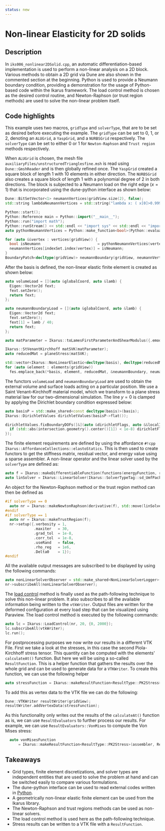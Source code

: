 ```yaml
---
status: new
---
```


# Non-linear Elasticity for 2D solids

## Description

In `iks006_nonlinear2DSolid.cpp`, an automatic differentiation-based implementation is used to perform a non-linear analysis on a 2D block.
Various methods to obtain a 2D grid via Dune are also shown in the commented section at
the beginning. Python is used to provide a Neumann boundary condition, providing a demonstration for the usage of
Python-based code within the Ikarus framework. The load control method is chosen as the desired control routine, and
Newton-Raphson (or trust region methods) are used to solve the non-linear problem itself.

## Code highlights

This example uses two macros, `gridType` and `solverType`, that are to be set as desired before executing the example.
The `gridType` can be set to 0, 1, or 2, denoting an `ALUGrid`, a `YaspGrid`, and a `NURBSGrid` respectively.
The `solverType` can be set to either 0 or 1 for `Newton-Raphson` and `Trust region` methods respectively.

When `ALUGrid` is chosen, the mesh file `auxiliaryFiles/unstructuredTrianglesfine.msh` is read using `Dune::GmshReader`
and is then globally refined once. The `YaspGrid` created a square block of length 1 with 10 elements in either direction.
The `NURBSGrid` also creates a square block of length 1 with a polynomial degree of 2 in both directions.
The block is subjected to a Neumann load on the right edge ($x=1$) that is incorporated using the dune-python interface as shown below:

```cpp
Dune::BitSetVector<1> neumannVertices(gridView.size(2), false);
std::string lambdaNeumannVertices = std::string("lambda x: ( x[0]>0.999 )");

Python::start();
Python::Reference main = Python::import("__main__");
Python::run("import math");
Python::runStream() << std::endl << "import sys" << std::endl << "import os" << std::endl;
auto pythonNeumannVertices = Python::make_function<bool>(Python::evaluate(lambdaNeumannVertices));

for (auto &&vertex : vertices(gridView)) {
  bool isNeumann                          = pythonNeumannVertices(vertex.geometry().corner(0));
  neumannVertices[indexSet.index(vertex)] = isNeumann;
}
BoundaryPatch<decltype(gridView)> neumannBoundary(gridView, neumannVertices);
```

After the basis is defined, the non-linear elastic finite element is created as shown below:

```cpp
auto volumeLoad = [](auto &globalCoord, auto &lamb) {
  Eigen::Vector2d fext;
  fext.setZero();
  return fext;
};

auto neumannBoundaryLoad = [](auto &globalCoord, auto &lamb) {
  Eigen::Vector2d fext;
  fext.setZero();
  fext[1] = lamb / 40;
  return fext;
};

auto matParameter = Ikarus::toLamesFirstParameterAndShearModulus({.emodul = 1000, .nu = 0.3});

Ikarus::StVenantKirchhoff matSVK(matParameter);
auto reducedMat = planeStress(matSVK);

std::vector<Ikarus::NonLinearElastic<decltype(basis), decltype(reducedMat)>>> fes;
for (auto &element : elements(gridView))
  fes.emplace_back(*basis, element, reducedMat, &neumannBoundary, neumannBoundaryLoad, volumeLoad);
```

The functors `volumeLoad` and `neumannBoundaryLoad` are used to obtain the external volume and surface loads acting on a particular
position.
We use a Saint Venant–Kirchhoff material model, which we transform to a plane stress material law for our two-dimensional simulation.
The line $y=0$ is clamped by applying the Dirichlet boundary condition expressed below:

```cpp
auto basisP = std::make_shared<const decltype(basis)>(basis);
Ikarus::DirichletValues dirichletValues(basisP->flat());

dirichletValues.fixBoundaryDOFs([&](auto &dirichletFlags, auto &&localIndex, auto &&localView, auto &&intersection) {
  if (std::abs(intersection.geometry().center()[1]) < 1e-8) dirichletFlags[localView.index(localIndex)] = true;
});
```

The finite element requirements are defined by using the affordance `#!cpp Ikarus::AffordanceCollections::elastoStatics`.
This is then used to create functors to get the stiffness matrix, residual vector, and energy value using a sparse assembler.
A non-linear operator and the linear solver used by the `solverType` are defined as:

```cpp
auto f = Ikarus::makeDifferentiableFunction(functions(energyFunction, residualFunction, KFunction), d);
auto linSolver = Ikarus::LinearSolver(Ikarus::SolverTypeTag::sd_UmfPackLU);
```

An object for the Newton-Raphson method or the trust region method can then be defined as

```cpp
#if solverType == 0
  auto nr = Ikarus::makeNewtonRaphson(derivative(f), std::move(linSolver));
#endif
#if solverType == 1
  auto nr = Ikarus::makeTrustRegion(f);
  nr->setup({.verbosity = 1,
             .maxiter   = 30,
             .grad_tol  = 1e-8,
             .corr_tol  = 1e-8,
             .useRand   = false,
             .rho_reg   = 1e6,
             .Delta0    = 1});
#endif
```

All the available output messages are subscribed to be displayed by using the following commands:

```cpp
auto nonLinearSolverObserver = std::make_shared<NonLinearSolverLogger>();
nr->subscribeAll(nonLinearSolverObserver);
```

The [load control](../01_framework/controlRoutines.md#load-control) method is finally used as the path-following technique to solve this
non-linear problem.
It also subscribes to all the available information being written to the `vtkWriter`.
Output files are written for the deformed configuration at every load step that can be visualized using Paraview.
The load control method is executed by the following commands:

```cpp
auto lc = Ikarus::LoadControl(nr, 20, {0, 2000});
lc.subscribeAll(vtkWriter);
lc.run();
```

For postprocessing purposes we now write our results in a different VTK File. First we take a look at the stresses, in this case
the second Piola-Kirchhoff stress tensor. This quantity can be computed with the elements' `calculateAt()` function.
But here we will be using a so-called `ResultFunction`. This is a helper function that gathers the results over the
whole grid and can be used to generate data for a `VTKWriter`. To create this function, we can use the following helper

```cpp
auto stressFunction = Ikarus::makeResultFunction<ResultType::PK2Stress>(assembler);
```

To add this as vertex data to the VTK file we can do the following:

```cpp
Dune::VTKWriter resultWriter(gridView);
resultWriter.addVertexData(stressFunction);
```

As this functionality only writes out the results of the `calculateAt()` function as is, we can use `ResultEvaluators`
to further process our results. For example, we can use `ResultEvaluators::VonMises` to compute the Von Mises stress:

```cpp
  auto vonMisesFunction
      = Ikarus::makeResultFunction<ResultType::PK2Stress>(assembler, ResultEvaluators::VonMises{});
```

## Takeaways

- Grid types, finite element discretizations, and solver types are independent entities that are used to solve the problem at hand and
  can be switched easily to compare various formulations.
- The dune-python interface can be used to read external codes written in [Python](https://www.python.org/).
- A geometrically non-linear elastic finite element can be used from the Ikarus library.
- The Newton-Raphson and trust regions methods can be used as non-linear solvers.
- The load control method is used here as the path-following technique.
- Stress results can be written to a VTK file with a `ResultFunction`.
